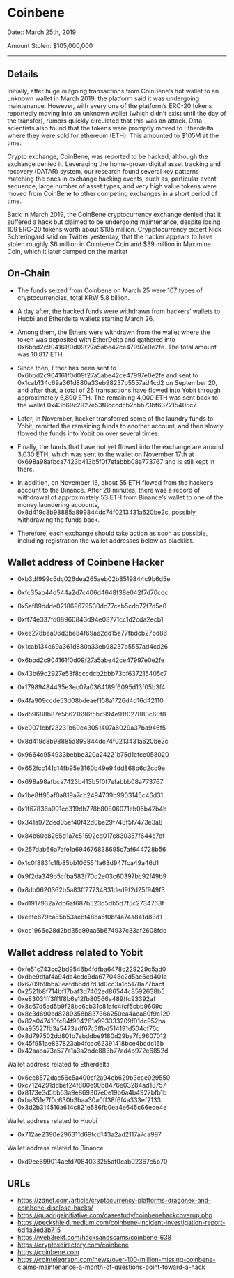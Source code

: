 # Coinbene

Date:: March 25th, 2019

Amount Stolen: $105,000,000



---


## Details

Initially, after huge outgoing transactions from CoinBene’s hot wallet to an unknown wallet in March 2019, the platform said it was undergoing maintenance. However, with every one of the platform’s ERC-20 tokens reportedly moving into an unknown wallet (which didn’t exist until the day of the transfer), rumors quickly circulated that this was an attack. Data scientists also found that the tokens were promptly moved to Etherdelta where they were sold for ethereum (ETH). This amounted to $105M at the time. 

Crypto exchange, CoinBene, was reported to be hacked, although the exchange denied it. Leveraging the home-grown digital asset tracking and recovery (DATAR) system, our research found several key patterns matching the ones in exchange hacking events, such as, particular event sequence, large number of asset types, and very high value tokens were moved from CoinBene to other competing exchanges in a short period of time.

Back in March 2019, the CoinBene cryptocurrency exchange denied that it suffered a hack but claimed to be undergoing maintenance, despite losing 109 ERC-20 tokens worth about $105 million. Crypptocurrency expert Nick Schteringard said on Twitter yesterday, that the hacker appears to have stolen roughly $6 million in Coinbene Coin and $39 million in Maximine Coin, which it later dumped on the market


## On-Chain

- The funds seized from Coinbene on March 25 were 107 types of cryptocurrencies, total KRW 5.8 billion.

- A day after, the hacked funds were withdrawn from hackers’ wallets to Huobi and Etherdelta wallets starting March 26.

- Among them, the Ethers were withdrawn from the wallet where the token was deposited with EtherDelta and gathered into 0x6bbd2c904161f0d09f27a5abe42ce47997e0e2fe. The total amount was 10,817 ETH.

- Since then, Ether has been sent to 0x6bbd2c904161f0d09f27a5abe42ce47997e0e2fe and sent to 0x1cab134c69a361d880a33eb98237b5557ad4cd2 on September 20, and after that, a total of 26 transactions have flowed into Yobit through approximately 6,800 ETH. The remaining 4,000 ETH was sent back to the wallet 0x43b69c2927e53f8cccdcb2bbb73bf637215405c7.

- Later, in November, hacker transferred some of the laundry funds to Yobit, remitted the remaining funds to another account, and then slowly flowed the funds into Yobit on over several times.

- Finally, the funds that have not yet flowed into the exchange are around 3,030 ETH, which was sent to the wallet on November 17th at 0x698a98afbca7423b413b5f0f7efabbb08a773767 and is still kept in there.

- In addition, on November 16, about 55 ETH flowed from the hacker’s account to the Binance. After 28 minutes, there was a record of withdrawal of approximately 53 ETH from Binance’s wallet to one of the money laundering accounts, 0x8d419c8b98885a899844dc74f0213431a620be2c, possibly withdrawing the funds back.

- Therefore, each exchange should take action as soon as possible, including registration the wallet addresses below as blacklist.


## Wallet address of Coinbene Hacker

- 0xb3df999c5dc026dea265aeb02b8519844c9b6d5e

- 0xfc35ab44d544a2d7c406d4648f38e042f7d70cdc

- 0x5af89ddde021869679530dc77ceb5cdb72f7d5e0
- 0xff74e337fd08960843d94e08771cc1d2cda2ecb1
- 0xee278bea06d3be84f69ae2dd15a77fbdcb27bd86
- 0x1cab134c69a361d880a33eb98237b5557ad4cd26
- 0x6bbd2c904161f0d09f27a5abe42ce47997e0e2fe
- 0x43b69c2927e53f8cccdcb2bbb73bf637215405c7
- 0x17989484435e3ec07a0364189f6095d13f05b3f4
- 0x4fa909ccde53d08bdeaef158a1726d4d16d42110
- 0xd59688b87e56621696f5bc994e91f027883c60f8
- 0xe0071cbf23231b60c43051407a6029a37ba946f5
- 0x8d419c8b98885a899844dc74f0213431a620be2c
- 0x9664c954933bebbe320a24221b75d1efce058020
- 0x652fcc141c14fb95e3160b49e94dd868b6d2cd9e
- 0x698a98afbca7423b413b5f0f7efabbb08a773767
- 0x1be8ff95af0a819a7cb2494739b9903145c46d31
- 0x1f67836a991cd319db778b80806071eb05b42b4b
- 0x341a972ded05ef40f42d0be29f748f5f7473e3a8
- 0x84b60e8265d1a7c51592cd017e830357f644c7df
- 0x257dab66a7afe1a694676838695c7af644728b56
- 0x1c0f883fc1fb85bb10655f1a63d947fca49a46d1
- 0x9f2da349b5cfba583f70d2e03c60397bc92f49b9
- 0x8db0620362b5a83ff77734831ded9f2d25f949f3
- 0xd1917932a7db6af687b523d5db5d7f5c2734763f
- 0xeefe879ca85b53ae6f48ba5f0bf4a74a841d83d1
- 0xcc1966c28d2bd35a99aa6b674937c33af2608fdc

## Wallet address related to Yobit
- 0xfe51c743cc2bd9546b4fdfba6478c229229c5ad0
- 0xdbe9dfaf4a94da4cdc9da677048c2d5ae6cd401a
- 0x6709b9bba3eafdb5dd7d3d0cc3a1d5178a77bacf
- 0x2521b8f714bf17baf3d7462ed86544c8592638b5
- 0xe83031ff3ff1f8b6e12fb80566a489ffc93392af
- 0x8c67d5ad5b9f28bc6cb31c81afc4fcf5cbb9609c
- 0x8c3d690ed8289358b837366250ea4aea80f9e129
- 0x82e047410fc84f904261a993333209f01dc952ba
- 0xa95527fb3a5473adf67c5ffbd514191d504cf76c
- 0x8d797502dd801b7ebddbe9180d29ba7fc9607012
- 0x45f951ae837823ab4fcac62391418bce4bcdc16b
- 0x42aaba73a577a1a3a2bde883b77ad4b972e6852d

Wallet address related to Etherdelta
- 0x6ec8572dac56c5a400cf2a94eb629b3eae029550
- 0xc7124291ddbef24f800e90b8476e03284ad18757
- 0x8173e3d5bb53a9e869307e0e19b6a4b4927bfb1b
- 0xba351e7f0c630b3baa30a0ff38f6f4a333ef2133
- 0x3d2b314516a614c821e586fb0ea4e645c66ede4e

Wallet address related to Huobi
- 0x712ae2390e296311d69fcd143a2ad2117a7ca997

Wallet address related to Binance
- 0xd9ee699014aefd7084033255af0cab02367c5b70





## URLs

- https://zdnet.com/article/cryptocurrency-platforms-dragonex-and-coinbene-disclose-hacks/ 
- https://quadrigainitiative.com/casestudy/coinbenehackcoverup.php
- https://peckshield.medium.com/coinbene-incident-investigation-report-6d4a3ed3b715
- https://web3rekt.com/hacksandscams/coinbene-638
- https://cryptoxdirectory.com/coinbene
- https://coinbene.com
- https://cointelegraph.com/news/over-100-million-missing-coinbene-claims-maintenance-a-month-of-questions-point-toward-a-hack
